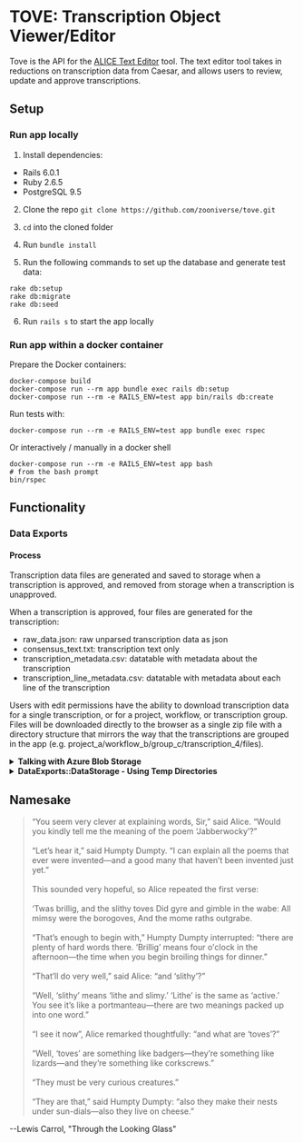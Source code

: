 # TOVE: Transcription Object Viewer/Editor

Tove is the API for the [ALICE Text Editor](https://github.com/zooniverse/text-editor) tool. The text editor tool takes in reductions on transcription data from Caesar, and allows users to review, update and approve transcriptions.

## Setup

### Run app locally

1. Install dependencies:
- Rails 6.0.1
- Ruby 2.6.5
- PostgreSQL 9.5

2. Clone the repo `git clone https://github.com/zooniverse/tove.git` 

3. `cd` into the cloned folder   

4. Run `bundle install`  

5. Run the following commands to set up the database and generate test data:
```
rake db:setup
rake db:migrate
rake db:seed
```

6. Run `rails s` to start the app locally


### Run app within a docker container

Prepare the Docker containers:

```
docker-compose build
docker-compose run --rm app bundle exec rails db:setup
docker-compose run --rm -e RAILS_ENV=test app bin/rails db:create
```

Run tests with:

```
docker-compose run --rm -e RAILS_ENV=test app bundle exec rspec
```

Or interactively / manually in a docker shell

```
docker-compose run --rm -e RAILS_ENV=test app bash
# from the bash prompt
bin/rspec
```

## Functionality

### Data Exports

#### Process

Transcription data files are generated and saved to storage when a transcription is approved, and removed from storage when a transcription is unapproved.

When a transcription is approved, four files are generated for the transcription:
- raw_data.json: raw unparsed transcription data as json
- consensus_text.txt: transcription text only
- transcription_metadata.csv: datatable with metadata about the transcription
- transcription_line_metadata.csv: datatable with metadata about each line of the transcription
 
Users with edit permissions have the ability to download transcription data for a single transcription, or for a project, workflow, or transcription group. Files will be downloaded directly to the browser as a single zip file with a directory structure that mirrors the way that the transcriptions are grouped in the app (e.g. project_a/workflow_b/group_c/transcription_4/files).

<details>
<summary><strong>Talking with Azure Blob Storage</strong></summary>
<p>
  
Connecting to Blob Storage in Tove is handled by [Rails Active Storage](https://guides.rubyonrails.org/active_storage_overview.html). Calls to upload transcription data to storage, or remove it from storage occur within the Transcription Controller.

</p>
<p>
  
Note that as of today (Feb 17, 2019), setup instructions for the current stable version of Rails (6.0.1) differ from the setup instructions for Rails Edge – be careful to look at the correct docs.

</p>
  
</details>

<details>
  
<summary><strong>DataExports::DataStorage - Using Temp Directories</strong></summary>
 <p>

The process for downloading files from storage, zipping, and sending the zip file to the client makes use of [ruby temp directories](https://ruby-doc.org/stdlib-2.5.1/libdoc/tmpdir/rdoc/Dir.html). All files generated during this process are downloaded to the temp directory. When the block opened by the `Dir.mktmpdir` function closes, the temp directory is removed automatically, and the generated files are removed along with it.
    
</p>
<p>
  
Hence, the step of sending the zip file to the client must happen within a yield block – see `TranscriptionController#export` for example. This allows the process of sending the file to happen within the block opened by the `Dir.mktmpdir` function.

</p>
  
</details>

## Namesake

>“You seem very clever at explaining words, Sir,” said Alice. “Would you kindly tell me the meaning of the poem ‘Jabberwocky’?”
>\
>\
>“Let’s hear it,” said Humpty Dumpty. “I can explain all the poems that ever were invented—and a good many that haven’t been invented just yet.”
>\
>\
This sounded very hopeful, so Alice repeated the first verse:
>\
>\
‘Twas brillig, and the slithy toves
Did gyre and gimble in the wabe:
All mimsy were the borogoves,
And the mome raths outgrabe.
>\
>\
“That’s enough to begin with,” Humpty Dumpty interrupted: “there are plenty of hard words there. ‘Brillig’ means four o'clock in the afternoon—the time when you begin broiling things for dinner.”
>\
>\
“That’ll do very well,” said Alice: “and ‘slithy’?”
>\
>\
“Well, ‘slithy’ means ‘lithe and slimy.’ ‘Lithe’ is the same as ‘active.’ You see it’s like a portmanteau—there are two meanings packed up into one word.”
>\
>\
“I see it now”, Alice remarked thoughtfully: “and what are ‘toves’?”
>\
>\
“Well, ‘toves’ are something like badgers—they’re something like lizards—and they’re something like corkscrews.”
>\
>\
“They must be very curious creatures.”
>\
>\
“They are that,” said Humpty Dumpty: “also they make their nests under sun-dials—also they live on cheese.”

--Lewis Carrol, "Through the Looking Glass"
